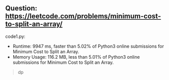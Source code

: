 ## Question: https://leetcode.com/problems/minimum-cost-to-split-an-array/

code1.py:
* Runtime: 9947 ms, faster than 5.02% of Python3 online submissions for Minimum Cost to Split an Array.
* Memory Usage: 116.2 MB, less than 5.01% of Python3 online submissions for Minimum Cost to Split an Array.
> dp